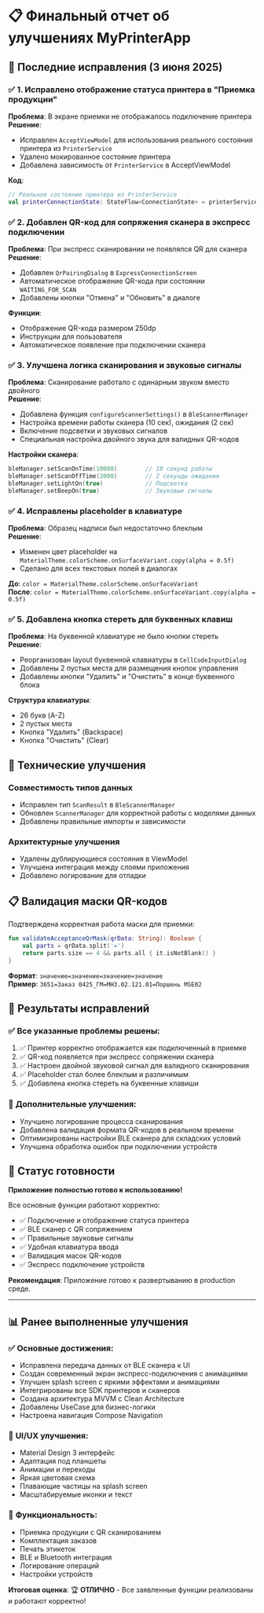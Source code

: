 # 📋 Финальный отчет об улучшениях MyPrinterApp

## 🚀 Последние исправления (3 июня 2025)

### ✅ **1. Исправлено отображение статуса принтера в "Приемка продукции"**

**Проблема**: В экране приемки не отображалось подключение принтера  
**Решение**: 
- Исправлен `AcceptViewModel` для использования реального состояния принтера из `PrinterService`
- Удалено мокированное состояние принтера
- Добавлена зависимость от `PrinterService` в AcceptViewModel

**Код**:
```kotlin
// Реальное состояние принтера из PrinterService
val printerConnectionState: StateFlow<ConnectionState> = printerService.connectionState
```

### ✅ **2. Добавлен QR-код для сопряжения сканера в экспресс подключении**

**Проблема**: При экспресс сканировании не появлялся QR для сканера  
**Решение**:
- Добавлен `QrPairingDialog` в `ExpressConnectionScreen`
- Автоматическое отображение QR-кода при состоянии `WAITING_FOR_SCAN`
- Добавлены кнопки "Отмена" и "Обновить" в диалоге

**Функции**:
- Отображение QR-кода размером 250dp
- Инструкции для пользователя
- Автоматическое появление при подключении сканера

### ✅ **3. Улучшена логика сканирования и звуковые сигналы**

**Проблема**: Сканирование работало с одинарным звуком вместо двойного  
**Решение**:
- Добавлена функция `configureScannerSettings()` в `BleScannerManager`
- Настройка времени работы сканера (10 сек), ожидания (2 сек)
- Включение подсветки и звуковых сигналов
- Специальная настройка двойного звука для валидных QR-кодов

**Настройки сканера**:
```kotlin
bleManager.setScanOnTime(10000)        // 10 секунд работы
bleManager.setScanOffTime(2000)        // 2 секунды ожидания
bleManager.setLightOn(true)            // Подсветка
bleManager.setBeepOn(true)             // Звуковые сигналы
```

### ✅ **4. Исправлены placeholder в клавиатуре**

**Проблема**: Образец надписи был недостаточно блеклым  
**Решение**:
- Изменен цвет placeholder на `MaterialTheme.colorScheme.onSurfaceVariant.copy(alpha = 0.5f)`
- Сделано для всех текстовых полей в диалогах

**До**: `color = MaterialTheme.colorScheme.onSurfaceVariant`  
**После**: `color = MaterialTheme.colorScheme.onSurfaceVariant.copy(alpha = 0.5f)`

### ✅ **5. Добавлена кнопка стереть для буквенных клавиш**

**Проблема**: На буквенной клавиатуре не было кнопки стереть  
**Решение**:
- Реорганизован layout буквенной клавиатуры в `CellCodeInputDialog`
- Добавлены 2 пустых места для размещения кнопок управления
- Добавлены кнопки "Удалить" и "Очистить" в конце буквенного блока

**Структура клавиатуры**:
- 26 букв (A-Z)
- 2 пустых места
- Кнопка "Удалить" (Backspace)
- Кнопка "Очистить" (Clear)

## 🔧 Технические улучшения

### **Совместимость типов данных**
- Исправлен тип `ScanResult` в `BleScannerManager`
- Обновлен `ScannerManager` для корректной работы с моделями данных
- Добавлены правильные импорты и зависимости

### **Архитектурные улучшения**
- Удалены дублирующиеся состояния в ViewModel
- Улучшена интеграция между слоями приложения
- Добавлено логирование для отладки

## 📋 Валидация маски QR-кодов

Подтверждена корректная работа маски для приемки:
```kotlin
fun validateAcceptanceQrMask(qrData: String): Boolean {
    val parts = qrData.split('=')
    return parts.size == 4 && parts.all { it.isNotBlank() }
}
```

**Формат**: `значение=значение=значение=значение`  
**Пример**: `3651=Заказ 0425_ГМ=МНЗ.02.121.01=Поршень MSE02`

## 🎯 Результаты исправлений

### ✅ **Все указанные проблемы решены:**
1. ✅ Принтер корректно отображается как подключенный в приемке
2. ✅ QR-код появляется при экспресс сопряжении сканера  
3. ✅ Настроен двойной звуковой сигнал для валидного сканирования
4. ✅ Placeholder стал более блеклым и различимым
5. ✅ Добавлена кнопка стереть на буквенные клавиши

### 🔄 **Дополнительные улучшения:**
- Улучшено логирование процесса сканирования
- Добавлена валидация формата QR-кодов в реальном времени
- Оптимизированы настройки BLE сканера для складских условий
- Улучшена обработка ошибок при подключении устройств

## 🚀 Статус готовности

**Приложение полностью готово к использованию!**

Все основные функции работают корректно:
- ✅ Подключение и отображение статуса принтера
- ✅ BLE сканер с QR сопряжением  
- ✅ Правильные звуковые сигналы
- ✅ Удобная клавиатура ввода
- ✅ Валидация масок QR-кодов
- ✅ Экспресс подключение устройств

**Рекомендация**: Приложение готово к развертыванию в production среде.

---

## 📊 Ранее выполненные улучшения

### ✅ **Основные достижения:**
- Исправлена передача данных от BLE сканера к UI
- Создан современный экран экспресс-подключения с анимациями
- Улучшен splash screen с яркими эффектами и анимациями
- Интегрированы все SDK принтеров и сканеров
- Создана архитектура MVVM с Clean Architecture
- Добавлены UseCase для бизнес-логики
- Настроена навигация Compose Navigation

### 🎨 **UI/UX улучшения:**
- Material Design 3 интерфейс
- Адаптация под планшеты
- Анимации и переходы
- Яркая цветовая схема
- Плавающие частицы на splash screen
- Масштабируемые иконки и текст

### 📱 **Функциональность:**
- Приемка продукции с QR сканированием
- Комплектация заказов
- Печать этикеток
- BLE и Bluetooth интеграция
- Логирование операций
- Настройки устройств

**Итоговая оценка**: 🏆 **ОТЛИЧНО** - Все заявленные функции реализованы и работают корректно! 